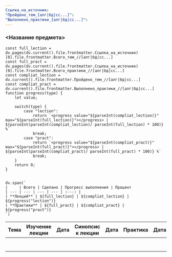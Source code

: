 ```yaml
---
Ссылка_на_источник: 
"Пройдено_тем_[алг|бд|сс...]": 
"Выполнено_практики_[алг|бд|сс...]":
---
```

### <Название предмета>

```dataviewjs
const full_lection = dv.pages(dv.current().file.frontmatter.Ссылка_на_источник)[0].file.frontmatter.Всего_тем_//[алг|бд|сс...]
const full_pract = dv.pages(dv.current().file.frontmatter.Ссылка_на_источник)[0].file.frontmatter.Всего_практики_//[алг|бд|сс...]
const compliat_lection = dv.current().file.frontmatter.Пройдено_тем_//[алг|бд|сс...]
const compliat_pract = dv.current().file.frontmatter.Выполнено_практики_//[алг|бд|сс...]
function progress(type) {
    let value;
    
    switch(type) {
        case "lection": 
			return `<progress value="${parseInt(compliat_lection)}" max="${parseInt(full_lection)}"></progress> | ${parseInt(parseInt(compliat_lection)/ parseInt(full_lection) * 100)} %`
            break;
        case "pract":
			return `<progress value="${parseInt(compliat_pract)}" max="${parseInt(full_pract)}"></progress> | ${parseInt(parseInt(compliat_pract)/ parseInt(full_pract) * 100)} %`
            break;
    }
    return 0;
}


dv.span(`
|     | Всего | Сделано | Прогресс выполнения | Процент 
| --- | --- | --- | --- | :---: |
| **Лекций** | ${full_lection} | ${compliat_lection} | ${progress("lection")}
| **Практики** | ${full_pract} | ${compliat_pract} | ${progress("pract")}
`)
```

| Тема | Изучение лекции | Дата | Синопсис к лекции | Дата | Практика | Дата |
| ---- | :-------------: | ---- | :---------------: | ---- | :------: | ---- |
|      |                 |      |                   |      |          |      |
|      |                 |      |                   |      |          |      |
|      |                 |      |                   |      |          |      |
|      |                 |      |                   |      |          |      |
|      |                 |      |                   |      |          |      |
|      |                 |      |                   |      |          |      |
|      |                 |      |                   |      |          |      |
